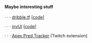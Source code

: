 #### Maybe interesting stuff

· · · [dribble.tf](https://dribble.tf/) [[code](https://github.com/bryjch/dribble.tf)]

· · · [invUI](https://invui.netlify.app/) [[code](https://github.com/bryjch/inv-ui)]

· · · [Apex Pred Tracker](https://dashboard.twitch.tv/extensions/9x7t6zdn54tl4xi81x6t3ac5irq7ev-0.0.1) (Twitch extension)
